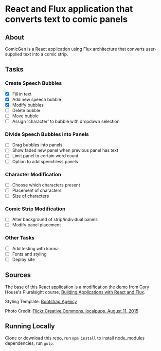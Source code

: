 React and Flux application that converts text to comic panels
======

## About
ComicGen is a React application using Flux architecture that converts user-supplied text into a comic strip. 

## Tasks
### Create Speech Bubbles
- [x] Fill in text
- [x] Add new speech bubble
- [x] Modify bubbles
- [ ] Delete bubble
- [ ] Move bubble
- [ ] Assign 'character' to bubble with dropdown selection

### Divide Speech Bubbles into Panels
- [ ] Drag bubbles into panels
- [ ] Show faded new panel when previous panel has text
- [ ] Limit panel to certain word count
- [ ] Option to add speechless panels

### Character Modification 
- [ ] Choose which characters present
- [ ] Placement of characters
- [ ] Size of characters 

### Comic Strip Modification
- [ ] Alter background of strip/individual panels
- [ ] Modify panel placement

### Other Tasks
- [ ] Add testing with karma
- [ ] Fonts and styling
- [ ] Deploy site

## Sources 
The base of this React application is a modification the demo from Cory House's Pluralsight course, [Building Applications with React and Flux](https://www.pluralsight.com/courses/react-flux-building-applications). 

Styling Template: [Bootstrap Agency](https://github.com/BlackrockDigital/startbootstrap-agency) 

Photo Credit: [Flickr Creative Commons, localpups, August 11, 2015](https://www.flickr.com/photos/133374862@N02/20318271389/in/photolist-wXsscX-d92zC1-4oSv3n-jrBPg5-eix2LQ-f8Hdwv-7tkK3F-no9r4t-84nnFk-kjRu6B-jRM8jW-hTavHw-grrk9M-5RDcj8-hRfjgL-daGxdK-o3MAV4-dPG232-pm5ADH-qyvNSZ-98PDv6-r3QYPu-7GuhBs-dLreUv-hNtG1B-jD2AAk-p92mNe-fz8LbK-GC3sEW-9TbPhk-fDY5U4-85irtM-nkf9dJ-4frgi1-9S7YPp-4KCvyw-69opSw-fV2BLv-hhY52s-6Kb2KB-smyaAB-e78gqC-9w9CGS-9VvyYt-nLkUnt-pMtZnu-9XFNqm-ipCBAh-6Kf8PW-az2rZC)

## Running Locally 
Clone or download this repo, run `npm install` to install node_modules dependencies, run `gulp`. 
